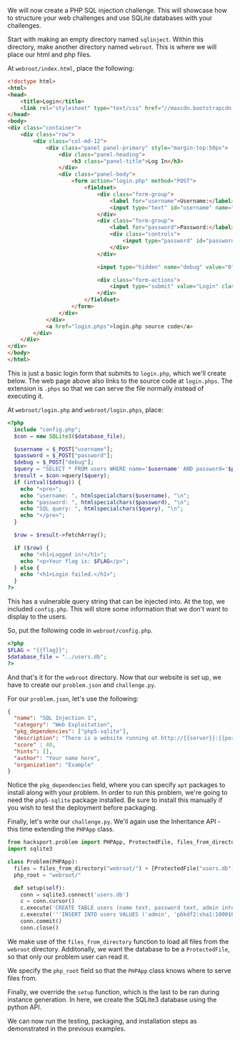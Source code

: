 We will now create a PHP SQL injection challenge. This will showcase how to structure your
web challenges and use SQLite databases with your challenges.

Start with making an empty directory named `sqlinject`.
Within this directory, make another directory named `webroot`. This is where
we will place our html and php files.

At `webroot/index.html`, place the following:

```html
<!doctype html>
<html>
<head>
    <title>Login</title>
    <link rel="stylesheet" type="text/css" href="//maxcdn.bootstrapcdn.com/bootstrap/3.3.5/css/bootstrap.min.css">
</head>
<body>
<div class="container">
    <div class="row">
        <div class="col-md-12">
            <div class="panel panel-primary" style="margin-top:50px">
                <div class="panel-heading">
                    <h3 class="panel-title">Log In</h3>
                </div>
                <div class="panel-body">
                    <form action="login.php" method="POST">
                        <fieldset>
                            <div class="form-group">
                                <label for="username">Username:</label>
                                <input type="text" id="username" name="username" class="form-control">
                            </div>
                            <div class="form-group">
                                <label for="password">Password:</label>
                                <div class="controls">
                                    <input type="password" id="password" name="password" class="form-control">
                                </div>
                            </div>

                            <input type="hidden" name="debug" value="0">

                            <div class="form-actions">
                                <input type="submit" value="Login" class="btn btn-primary">
                            </div>
                        </fieldset>
                    </form>
                </div>
            </div>
            <a href="login.phps">login.php source code</a>
        </div>
    </div>
</div>
</body>
</html>
```

This is just a basic login form that submits to `login.php`, which we'll create below.
The web page above also links to the source code at `login.phps`. The extension is `.phps`
so that we can serve the file normally instead of executing it.

At `webroot/login.php` and `webroot/login.phps`, place:

```php
<?php
  include "config.php";
  $con = new SQLite3($database_file);

  $username = $_POST["username"];
  $password = $_POST["password"];
  $debug = $_POST["debug"];
  $query = "SELECT * FROM users WHERE name='$username' AND password='$password'";
  $result = $con->query($query);
  if (intval($debug)) {
    echo "<pre>";
    echo "username: ", htmlspecialchars($username), "\n";
    echo "password: ", htmlspecialchars($password), "\n";
    echo "SQL query: ", htmlspecialchars($query), "\n";
    echo "</pre>";
  }

  $row = $result->fetchArray();

  if ($row) {
    echo "<h1>Logged in!</h1>";
    echo "<p>Your flag is: $FLAG</p>";
  } else {
    echo "<h1>Login failed.</h1>";
  }
?>
```

This has a vulnerable query string that can be injected into. At the top, we included `config.php`.
This will store some information that we don't want to display to the users.

So, put the following code in `webroot/config.php`.

```php
<?php
$FLAG = "{{flag}}";
$database_file = "../users.db";
?>
```

And that's it for the `webroot` directory. Now that our website is set up,
we have to create our `problem.json` and `challenge.py`.

For our `problem.json`, let's use the following:

```json
{
  "name": "SQL Injection 1",
  "category": "Web Exploitation",
  "pkg_dependencies": ["php5-sqlite"],
  "description": "There is a website running at http://{{server}}:{{port}}. Try to see if you can login!",
  "score" : 40,
  "hints": [],
  "author": "Your name here",
  "organization": "Example"
}
```

Notice the `pkg_dependencies` field, where you can specify `apt` packages to install along with your problem.
In order to run this problem, we're going to need the `php5-sqlite` package installed. Be sure to install this
manually if you wish to test the deployment before packaging.

Finally, let's write our `challenge.py`. We'll again use the Inheritance API - this time
extending the `PHPApp` class.

```python
from hacksport.problem import PHPApp, ProtectedFile, files_from_directory
import sqlite3

class Problem(PHPApp):
  files = files_from_directory("webroot/") + [ProtectedFile("users.db")]
  php_root = "webroot/"

  def setup(self):
    conn = sqlite3.connect('users.db')
    c = conn.cursor()
    c.execute('CREATE TABLE users (name text, password text, admin integer);')
    c.execute('''INSERT INTO users VALUES ('admin', 'pbkdf2:sha1:1000$bTY1abU0$5503ae46ff1a45b14ff19d5a2ae08acf1d2aacde', 1)''')
    conn.commit()
    conn.close()
```

We make use of the `files_from_directory` function to load all files from the `webroot` directory.
Additonally, we want the database to be a `ProtectedFile`, so that only our problem user can read it.

We specify the `php_root` field so that the `PHPApp` class knows where to serve files from.

Finally, we override the `setup` function, which is the last to be ran during
instance generation. In here, we create the SQLite3 database using the python API.

We can now run the testing, packaging, and installation steps as demonstrated in the
previous examples.